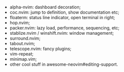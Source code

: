 - alpha-nvim: dashboard decoration;
- coc.nvim: jump to definition, show documentation etc;
- floaterm: status line indicator, open terminal in right;
- hop.nvim;
- packer.nvim: lazy load, performance, sequencing, etc;
- stablize.nvim / winshift.nvim: window management;
- surround.nvim;
- tabout.nvim;
- telescope.nvim: fancy plugins;
- vim-repeat;
- minimap.vim;
- other cool stuff in awesome-neovim#editing-support.
